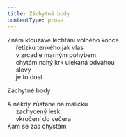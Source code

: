 ```yaml
---
title: Záchytné body
contentType: prose
---
```


Znám klouzavé lechtání volného konce  
     řetízku tenkého jak vlas  
     v zrcadle marným pohybem  
     chytám nahý krk ulekaná odvahou  
     slovy  
     je to dost

Záchytné body

  

A někdy zůstane na malíčku  
     zachycený lesk  
     vkročení do večera  
Kam se zas chystám
